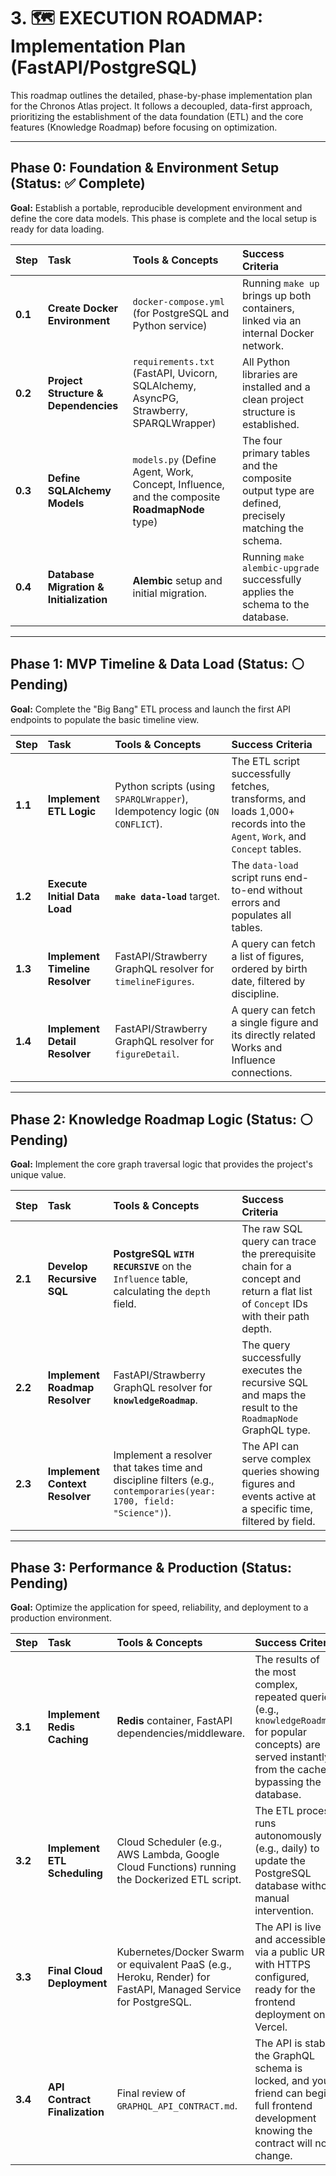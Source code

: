 # 3\. 🗺️ EXECUTION ROADMAP: Implementation Plan (FastAPI/PostgreSQL)

This roadmap outlines the detailed, phase-by-phase implementation plan for the Chronos Atlas project. It follows a decoupled, data-first approach, prioritizing the establishment of the data foundation (ETL) and the core features (Knowledge Roadmap) before focusing on optimization.

-----

## Phase 0: Foundation & Environment Setup (Status: ✅ Complete)

**Goal:** Establish a portable, reproducible development environment and define the core data models. This phase is complete and the local setup is ready for data loading.

| Step | Task | Tools & Concepts | Success Criteria |
| :--- | :--- | :--- | :--- |
| **0.1** | **Create Docker Environment** | `docker-compose.yml` (for PostgreSQL and Python service) | Running `make up` brings up both containers, linked via an internal Docker network. |
| **0.2** | **Project Structure & Dependencies** | `requirements.txt` (FastAPI, Uvicorn, SQLAlchemy, AsyncPG, Strawberry, SPARQLWrapper) | All Python libraries are installed and a clean project structure is established. |
| **0.3** | **Define SQLAlchemy Models** | `models.py` (Define Agent, Work, Concept, Influence, and the composite **RoadmapNode** type) | The four primary tables and the composite output type are defined, precisely matching the schema. |
| **0.4** | **Database Migration & Initialization** | **Alembic** setup and initial migration. | Running `make alembic-upgrade` successfully applies the schema to the database. |

-----

## Phase 1: MVP Timeline & Data Load (Status: ⚪️ Pending)

**Goal:** Complete the "Big Bang" ETL process and launch the first API endpoints to populate the basic timeline view.

| Step | Task | Tools & Concepts | Success Criteria |
| :--- | :--- | :--- | :--- |
| **1.1** | **Implement ETL Logic** | Python scripts (using `SPARQLWrapper`), Idempotency logic (`ON CONFLICT`). | The ETL script successfully fetches, transforms, and loads 1,000+ records into the `Agent`, `Work`, and `Concept` tables. |
| **1.2** | **Execute Initial Data Load** | **`make data-load`** target. | The `data-load` script runs end-to-end without errors and populates all tables. |
| **1.3** | **Implement Timeline Resolver** | FastAPI/Strawberry GraphQL resolver for `timelineFigures`. | A query can fetch a list of figures, ordered by birth date, filtered by discipline. |
| **1.4** | **Implement Detail Resolver** | FastAPI/Strawberry GraphQL resolver for `figureDetail`. | A query can fetch a single figure and its directly related Works and Influence connections. |

-----

## Phase 2: Knowledge Roadmap Logic (Status: ⚪️ Pending)

**Goal:** Implement the core graph traversal logic that provides the project's unique value.

| Step | Task | Tools & Concepts | Success Criteria |
| :--- | :--- | :--- | :--- |
| **2.1** | **Develop Recursive SQL** | **PostgreSQL `WITH RECURSIVE`** on the `Influence` table, calculating the `depth` field. | The raw SQL query can trace the prerequisite chain for a concept and return a flat list of `Concept` IDs with their path depth. |
| **2.2** | **Implement Roadmap Resolver** | FastAPI/Strawberry GraphQL resolver for **`knowledgeRoadmap`**. | The query successfully executes the recursive SQL and maps the result to the `RoadmapNode` GraphQL type. |
| **2.3** | **Implement Context Resolver** | Implement a resolver that takes time and discipline filters (e.g., `contemporaries(year: 1700, field: "Science")`). | The API can serve complex queries showing figures and events active at a specific time, filtered by field. |

-----

## Phase 3: Performance & Production (Status: Pending)

**Goal:** Optimize the application for speed, reliability, and deployment to a production environment.

| Step | Task | Tools & Concepts | Success Criteria |
| :--- | :--- | :--- | :--- |
| **3.1** | **Implement Redis Caching** | **Redis** container, FastAPI dependencies/middleware. | The results of the most complex, repeated queries (e.g., `knowledgeRoadmap` for popular concepts) are served instantly from the cache, bypassing the database. |
| **3.2** | **Implement ETL Scheduling** | Cloud Scheduler (e.g., AWS Lambda, Google Cloud Functions) running the Dockerized ETL script. | The ETL process runs autonomously (e.g., daily) to update the PostgreSQL database without manual intervention. |
| **3.3** | **Final Cloud Deployment** | Kubernetes/Docker Swarm or equivalent PaaS (e.g., Heroku, Render) for FastAPI, Managed Service for PostgreSQL. | The API is live and accessible via a public URL with HTTPS configured, ready for the frontend deployment on Vercel. |
| **3.4** | **API Contract Finalization** | Final review of `GRAPHQL_API_CONTRACT.md`. | The API is stable, the GraphQL schema is locked, and your friend can begin full frontend development knowing the contract will not change. |
